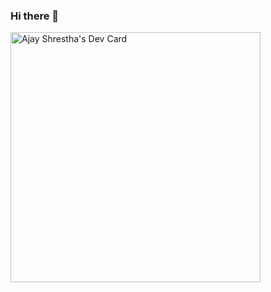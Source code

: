 ### Hi there 👋

<a href="https://app.daily.dev/ajayshrestha"><img src="https://api.daily.dev/devcards/ecd2334e70d346aba751a3fc80c45660.png?r=c4t" width="400" alt="Ajay Shrestha's Dev Card"/></a>
